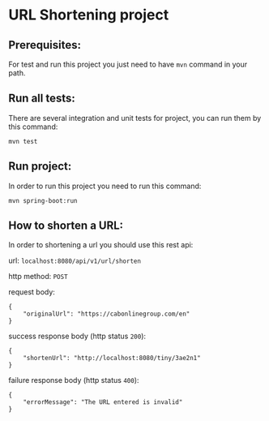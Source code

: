 # URL Shortening project

## Prerequisites:
For test and run this project you just need to have `mvn` command in your path.

## Run all tests:
There are several integration and unit tests for project, you can run them by this command:

    mvn test

## Run project:
In order to run this project you need to run this command:

    mvn spring-boot:run
    
## How to shorten a URL:
In order to shortening a url you should use this rest api:

url: `localhost:8080/api/v1/url/shorten`

http method: `POST`

request body:

    {
        "originalUrl": "https://cabonlinegroup.com/en"
    }

success response body (http status `200`):  

    {
        "shortenUrl": "http://localhost:8080/tiny/3ae2n1"
    }
    
failure response body (http status `400`):

    {
        "errorMessage": "The URL entered is invalid"
    }
